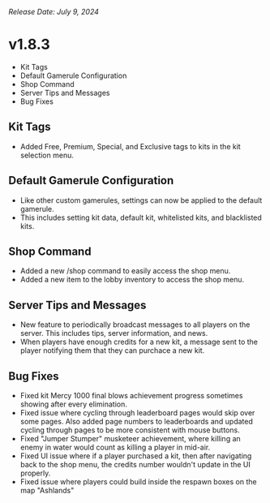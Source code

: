 _Release Date: July 9, 2024_

# v1.8.3
- Kit Tags
- Default Gamerule Configuration
- Shop Command
- Server Tips and Messages
- Bug Fixes

## Kit Tags
- Added Free, Premium, Special, and Exclusive tags to kits in the kit selection menu.

## Default Gamerule Configuration
- Like other custom gamerules, settings can now be applied to the default gamerule.
- This includes setting kit data, default kit, whitelisted kits, and blacklisted kits.

## Shop Command
- Added a new /shop command to easily access the shop menu.
- Added a new item to the lobby inventory to access the shop menu.

## Server Tips and Messages
- New feature to periodically broadcast messages to all players on the server. This includes tips, server information, and news.
- When players have enough credits for a new kit, a message sent to the player notifying them that they can purchace a new kit.

## Bug Fixes
- Fixed kit Mercy 1000 final blows achievement progress sometimes showing after every elimination.
- Fixed issue where cycling through leaderboard pages would skip over some pages. Also added page numbers to leaderboards and updated cycling through pages to be more consistent with mouse buttons.
- Fixed "Jumper Stumper" musketeer achievement, where killing an enemy in water would count as killing a player in mid-air.
- Fixed UI issue where if a player purchased a kit, then after navigating back to the shop menu, the credits number wouldn't update in the UI properly.
- Fixed issue where players could build inside the respawn boxes on the map "Ashlands"